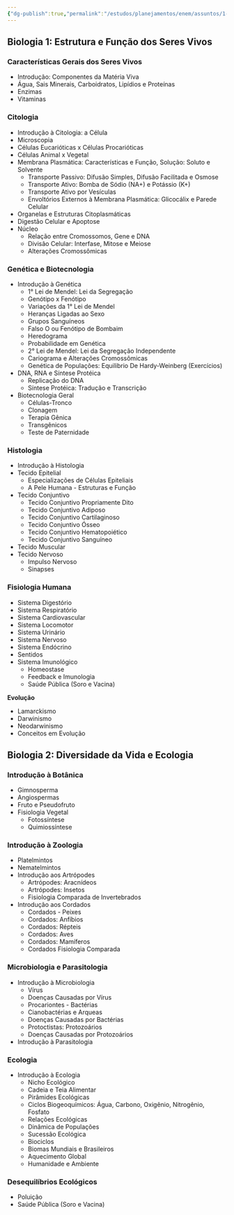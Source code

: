 ```yaml
---
{"dg-publish":true,"permalink":"/estudos/planejamentos/enem/assuntos/1-matematica-e-natureza/biologia/"}
---
```


## Biologia 1: Estrutura e Função dos Seres Vivos

### Características Gerais dos Seres Vivos

- Introdução: Componentes da Matéria Viva
- Água, Sais Minerais, Carboidratos, Lipídios e Proteínas
- Enzimas
- Vitaminas

### Citologia

- Introdução à Citologia: a Célula
- Microscopia
- Células Eucarióticas x Células Procarióticas
- Células Animal x Vegetal
- Membrana Plasmática: Características e Função, Solução: Soluto e Solvente
	- Transporte Passivo: Difusão Simples, Difusão Facilitada e Osmose
	- Transporte Ativo: Bomba de Sódio (NA+) e Potássio (K+)
	- Transporte Ativo por Vesículas
	- Envoltórios Externos à Membrana Plasmática: Glicocálix e Parede Celular
- Organelas e Estruturas Citoplasmáticas
- Digestão Celular e Apoptose
- Núcleo
	- Relação entre Cromossomos, Gene e DNA
	- Divisão Celular: Interfase, Mitose e Meiose
	- Alterações Cromossômicas

### Genética e Biotecnologia

- Introdução à Genética
	- 1° Lei de Mendel: Lei da Segregação
	- Genótipo x Fenótipo
	- Variações da 1° Lei de Mendel
	- Heranças Ligadas ao Sexo
	- Grupos Sanguíneos
	- Falso O ou Fenótipo de Bombaim
	- Heredograma
	- Probabilidade em Genética
	- 2° Lei de Mendel: Lei da Segregação Independente
	- Cariograma e Alterações Cromossômicas
	- Genética de Populações: Equilibrio De Hardy-Weinberg (Exercícios)
- DNA, RNA e Síntese Protéica
	- Replicação do DNA
	- Síntese Protéica: Tradução e Transcrição
- Biotecnologia Geral
	- Células-Tronco
	- Clonagem
	- Terapia Gênica
	- Transgênicos
	- Teste de Paternidade

### Histologia

- Introdução à Histologia
- Tecido Epitelial
	- Especializações de Células Epiteliais
	- A Pele Humana - Estruturas e Função
- Tecido Conjuntivo
	- Tecido Conjuntivo Propriamente Dito
	- Tecido Conjuntivo Adiposo
	- Tecido Conjuntivo Cartilaginoso
	- Tecido Conjuntivo Ósseo
	- Tecido Conjuntivo Hematopoiético
	- Tecido Conjuntivo Sanguíneo
- Tecido Muscular
- Tecido Nervoso
	- Impulso Nervoso
	- Sinapses

### Fisiologia Humana

- Sistema Digestório
- Sistema Respiratório
- Sistema Cardiovascular
- Sistema Locomotor
- Sistema Urinário
- Sistema Nervoso
- Sistema Endócrino
- Sentidos
- Sistema Imunológico
	- Homeostase
	- Feedback e Imunologia
	- Saúde Pública (Soro e Vacina)

**Evolução**

- Lamarckismo
- Darwinismo
- Neodarwinismo
- Conceitos em Evolução

## Biologia 2: Diversidade da Vida e Ecologia

### Introdução à Botânica

- Gimnosperma
- Angiospermas
- Fruto e Pseudofruto
- Fisiologia Vegetal
	- Fotossíntese
	- Quimiossíntese

### Introdução à Zoologia

- Platelmintos
- Nematelmintos
- Introdução aos Artrópodes
	- Artrópodes: Aracnídeos
	- Artrópodes: Insetos
	- Fisiologia Comparada de Invertebrados
- Introdução aos Cordados
	- Cordados - Peixes
	- Cordados: Anfíbios
	- Cordados: Répteis
	- Cordados: Aves
	- Cordados: Mamíferos
	- Cordados Fisiologia Comparada

### Microbiologia e Parasitologia

- Introdução à Microbiologia
	- Vírus
	- Doenças Causadas por Vírus
	- Procariontes - Bactérias
	- Cianobactérias e Arqueas
	- Doenças Causadas por Bactérias
	- Protoctistas: Protozoários
	- Doenças Causadas por Protozoários
- Introdução à Parasitologia

### Ecologia

- Introdução à Ecologia
	- Nicho Ecológico
	- Cadeia e Teia Alimentar
	- Pirâmides Ecológicas
	- Ciclos Biogeoquímicos: Água, Carbono, Oxigênio, Nitrogênio, Fosfato
	- Relações Ecológicas
	- Dinâmica de Populações
	- Sucessão Ecológica
	- Biociclos
	- Biomas Mundiais e Brasileiros
	- Aquecimento Global
	- Humanidade e Ambiente

### Desequilíbrios Ecológicos

- Poluição
- Saúde Pública (Soro e Vacina)
